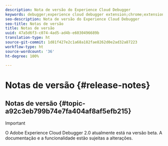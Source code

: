 ```yaml
---
description: Nota de versão do Experience Cloud Debugger
keywords: debugger;experience cloud debugger extension;chrome;extension;release notes
seo-description: Nota de versão do Experience Cloud Debugger
seo-title: Notas de versão
title: Notas de versão
uuid: 47a5d6f3-c074-4ad5-ad4b-e6030496689b
translation-type: ht
source-git-commit: 1d81f427e2c1a68a182fae8262d0e2ad32a87223
workflow-type: ht
source-wordcount: '36'
ht-degree: 100%

---
```



# Notas de versão {#release-notes}

## Notas de versão {#topic-a92c3eb799b74e7fa404af8af5efb215}

>[!IMPORTANT]
>
>O Adobe Experience Cloud Debugger 2.0 atualmente está na versão beta. A documentação e a funcionalidade estão sujeitas a alterações.
